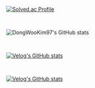 [![Solved.ac Profile](http://mazassumnida.wtf/api/v2/generate_badge?boj=nanaukim)](https://solved.ac/nanaukim/)

<br>



![DongWooKim97's GitHub stats](https://github-readme-stats.vercel.app/api?username=DongWooKim97&show_icons=true)


<br>




[![Velog's GitHub stats](https://velog-readme-stats.vercel.app/api/badge?name=bxxloob_-)](https://velog.io/@bxxloob_-)


<br>



[![Velog's GitHub stats](https://velog-readme-stats.vercel.app/api?name=bxxloob_-)](https://github.com/DongWooKim97/velog-readme-stats)



<br>





